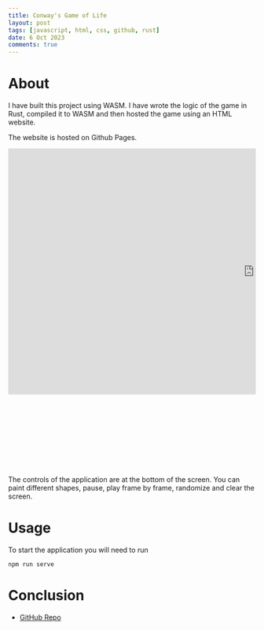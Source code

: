 ```yaml
---
title: Conway's Game of Life
layout: post
tags: [javascript, html, css, github, rust]
date: 6 Oct 2023
comments: true
---
```


# About

I have built this project using WASM. I have wrote the logic of the game in
Rust, compiled it to WASM and then hosted the game using an HTML website.

The website is hosted on Github Pages.

<style>
  #wrap {
    width: 100%;
    height: 650px;
    overflow: hidden;
  }
  #scaled-frame {
    width: 2000px;
    height: 1000px;
    transform: scale(0.5);
    transform-origin: 0 0;
  }
</style>

<div id="wrap">
    <iframe
        id="scaled-frame"
        scrolling="no"
        title="Game Of Life"
        src="https://alexjercan.github.io/wasm-game-of-life/"
        frameborder="0"
    >
    </iframe>
</div>

The controls of the application are at the bottom of the screen. You can paint
different shapes, pause, play frame by frame, randomize and clear the screen.

# Usage

To start the application you will need to run

```console
npm run serve
```

# Conclusion

- [GitHub Repo](https://github.com/alexjercan/wasm-game-of-life)
